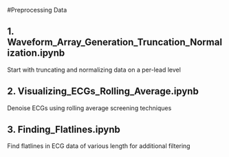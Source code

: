 #Preprocessing Data

## 1. Waveform_Array_Generation_Truncation_Normalization.ipynb
Start with truncating and normalizing data on a per-lead level

## 2. Visualizing_ECGs_Rolling_Average.ipynb
Denoise ECGs using rolling average screening techniques

## 3. Finding_Flatlines.ipynb
Find flatlines in ECG data of various length for additional filtering 
